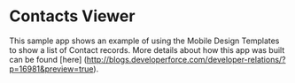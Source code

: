 Contacts Viewer
===========
This sample app shows an example of using the Mobile Design Templates to show a list of Contact records. More details about how this app was built can be found [here] (http://blogs.developerforce.com/developer-relations/?p=16981&preview=true).